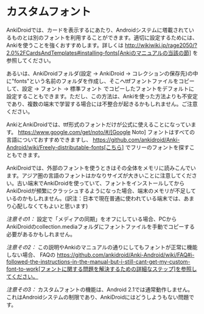 # カスタムフォント

AnkiDroidでは、カードを表示するにあたり、Androidシステムに塔載されているものとは別のフォントを利用することができます。適切に設定するためには、Ankiを使うことを強くおすすめします。詳しくは http://wikiwiki.jp/rage2050/?2.0%2FCardsAndTemplates#installing-fonts[Ankiのマニュアルの当該の節] を参照してください。

あるいは、AnkiDroidフォルダ(設定 → AnkiDroid → コレクションの保存先)の中に"fonts"という名前のフォルダを作成し、そこへttfフォントファイルをコピーして、設定 → フォント → 標準フォント でコピーしたフォントをデフォルトに設定することもできます。ただし、この方法は、Ankiを使った方法よりも不安定であり、複数の端末で学習する場合には不整合が起きるかもしれません。ご注意ください。

AnkiとAnkiDroidでは、ttf形式のフォントだけが公式に使えることになっています。 https://www.google.com/get/noto/#/[Google Noto] フォントはすべての言語についておすすめできますし、 https://github.com/ankidroid/Anki-Android/wiki/Freely-distributable-fonts[こちら] でフリーのフォントを探すこともできます。

AnkiDroidでは、外部のフォントを使うときはその全体をメモリに読みこんでいます。アジア圏の言語のフォントはかなりサイズが大きいことに注意してください。古い端末でAnkiDroidを使っていて、フォントをインストールしてからAnkiDroidが頻繁にクラッシュするようになった場合、端末のメモリが不足しているのかもしれません。(訳注：日本で現在普通に使われている端末では、あまり心配しなくてもよいと思います)

*注意その1：* 設定で「メディアの同期」をオフにしている場合、PCからAnkiDroidのcollection.mediaフォルダにフォントファイルを手動でコピーする必要があるかもしれません。

*注意その2：* この説明やAnkiのマニュアルの通りにしてもフォントが正常に機能しない場合、 FAQの https://github.com/ankidroid/Anki-Android/wiki/FAQ#i-followed-the-instructions-in-the-manual-but-i-still-cant-get-my-custom-font-to-work[フォントに関する問題を解決するための詳細なステップ]を参照してください。

*注意その3：* カスタムフォントの機能は、Android 2.1では通常動作しません。これはAndroidシステムの制限であり、AnkiDroidにはどうしようもない問題です。
